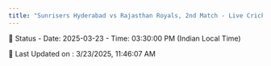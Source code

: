```yaml
---
title: "Sunrisers Hyderabad vs Rajasthan Royals, 2nd Match - Live Cricket Score"
---
```


📑 Status - Date: 2025-03-23 - Time: 03:30:00 PM (Indian Local Time)

📝 Last Updated on : 3/23/2025, 11:46:07 AM  

